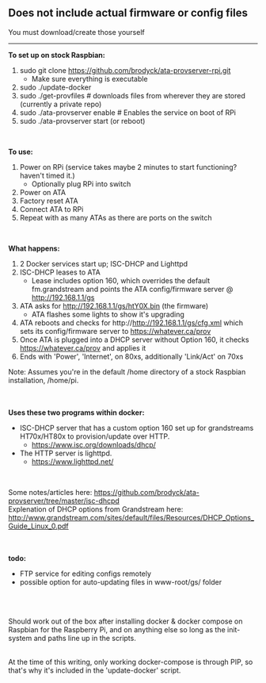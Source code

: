 ## Does not include actual firmware or config files
You must download/create those yourself

---

**To set up on stock Raspbian:**
1. sudo git clone https://github.com/brodyck/ata-provserver-rpi.git
    - Make sure everything is executable 
2. sudo ./update-docker 
3. sudo ./get-provfiles # downloads files from wherever they are stored (currently a private repo)
4. sudo ./ata-provserver enable # Enables the service on boot of RPi
5. sudo ./ata-provserver start (or reboot)  
<br/>

**To use:**
1. Power on RPi (service takes maybe 2 minutes to start functioning? haven't timed it.)
    - Optionally plug RPi into switch
2. Power on ATA
3. Factory reset ATA
4. Connect ATA to RPi
5. Repeat with as many ATAs as there are ports on the switch  
<br/>

**What happens:**
1. 2 Docker services start up; ISC-DHCP and Lighttpd
2. ISC-DHCP leases to ATA
    - Lease includes option 160, which overrides the default fm.grandstream and points the ATA config/firmware server @ http://192.168.1.1/gs
4. ATA asks for http://192.168.1.1/gs/htY0X.bin (the firmware)
    - ATA flashes some lights to show it's upgrading
5. ATA reboots and checks for http://http://192.168.1.1/gs/cfg.xml which sets its config/firmware server to https://whatever.ca/prov
6. Once ATA is plugged into a DHCP server without Option 160, it checks https://whatever.ca/prov and applies it
7. Ends with 'Power', 'Internet', on 80xs, additionally 'Link/Act' on 70xs  

Note: Assumes you're in the default /home directory of a stock Raspbian installation, /home/pi.  
<br/>
<br/>

**Uses these two programs within docker:**
- ISC-DHCP server that has a custom option 160 set up for grandstreams HT70x/HT80x to provision/update over HTTP.
  - https://www.isc.org/downloads/dhcp/
- The HTTP server is lighttpd.
  - https://www.lighttpd.net/
<br/>

Some notes/articles here: https://github.com/brodyck/ata-provserver/tree/master/isc-dhcpd  
Explenation of DHCP options from Grandstream here: http://www.grandstream.com/sites/default/files/Resources/DHCP_Options_Guide_Linux_0.pdf  
<br/>
<br/>

**todo:**
- FTP service for editing configs remotely
- possible option for auto-updating files in www-root/gs/ folder  
<br/>
<br/>

Should work out of the box after installing docker & docker compose on Raspbian for the Raspberry Pi, and on anything else so long as the init-system and paths line up in the scripts.  
<br/>

At the time of this writing, only working docker-compose is through PIP, so that's why it's included in the 'update-docker' script.
<br/>


